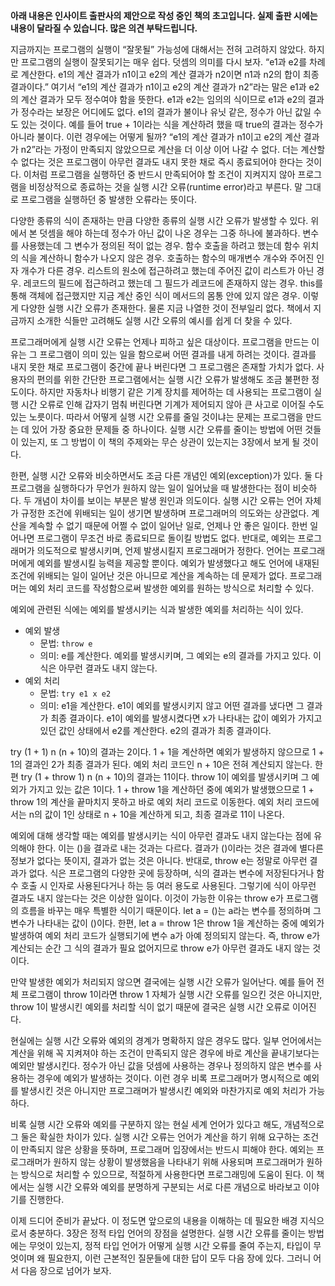 **아래 내용은 인사이트 출판사의 제안으로 작성 중인 책의 초고입니다. 실제 출판 시에는 내용이 달라질 수 있습니다. 많은 의견 부탁드립니다.**

지금까지는 프로그램의 실행이 “잘못될” 가능성에 대해서는 전혀 고려하지 않았다. 하지만 프로그램의 실행이 잘못되기는 매우 쉽다. 덧셈의 의미를 다시 보자. “e1과 e2를 차례로 계산한다. e1의 계산 결과가 n1이고 e2의 계산 결과가 n2이면 n1과 n2의 합이 최종 결과이다.” 여기서 “e1의 계산 결과가 n1이고 e2의 계산 결과가 n2”라는 말은 e1과 e2의 계산 결과가 모두 정수여야 함을 뜻한다. e1과 e2는 임의의 식이므로 e1과 e2의 결과가 정수라는 보장은 어디에도 없다. e1의 결과가 불이나 유닛 같은, 정수가 아닌 값일 수도 있는 것이다. 예를 들어 true + 1이라는 식을 계산하려 했을 때 true의 결과는 정수가 아니라 불이다. 이런 경우에는 어떻게 될까? “e1의 계산 결과가 n1이고 e2의 계산 결과가 n2”라는 가정이 만족되지 않았으므로 계산을 더 이상 이어 나갈 수 없다. 더는 계산할 수 없다는 것은 프로그램이 아무런 결과도 내지 못한 채로 즉시 종료되어야 한다는 것이다. 이처럼 프로그램을 실행하던 중 반드시 만족되어야 할 조건이 지켜지지 않아 프로그램을 비정상적으로 종료하는 것을 실행 시간 오류(runtime error)라고 부른다. 말 그대로 프로그램을 실행하던 중 발생한 오류라는 뜻이다.


다양한 종류의 식이 존재하는 만큼 다양한 종류의 실행 시간 오류가 발생할 수 있다. 위에서 본 덧셈을 해야 하는데 정수가 아닌 값이 나온 경우는 그중 하나에 불과하다. 변수를 사용했는데 그 변수가 정의된 적이 없는 경우. 함수 호출을 하려고 했는데 함수 위치의 식을 계산하니 함수가 나오지 않은 경우. 호출하는 함수의 매개변수 개수와 주어진 인자 개수가 다른 경우. 리스트의 원소에 접근하려고 했는데 주어진 값이 리스트가 아닌 경우. 레코드의 필드에 접근하려고 했는데 그 필드가 레코드에 존재하지 않는 경우. this를 통해 객체에 접근했지만 지금 계산 중인 식이 메서드의 몸통 안에 있지 않은 경우. 이렇게 다양한 실행 시간 오류가 존재한다. 물론 지금 나열한 것이 전부일리 없다. 책에서 지금까지 소개한 식들만 고려해도 실행 시간 오류의 예시를 쉽게 더 찾을 수 있다.

프로그래머에게 실행 시간 오류는 언제나 피하고 싶은 대상이다. 프로그램을 만드는 이유는 그 프로그램이 의미 있는 일을 함으로써 어떤 결과를 내게 하려는 것이다. 결과를 내지 못한 채로 프로그램이 중간에 끝나 버린다면 그 프로그램은 존재할 가치가 없다. 사용자의 편의를 위한 간단한 프로그램에서는 실행 시간 오류가 발생해도 조금 불편한 정도이다. 하지만 자동차나 비행기 같은 기계 장치를 제어하는 데 사용되는 프로그램이 실행 시간 오류로 인해 갑자기 멈춰 버린다면 기계가 제어되지 않아 큰 사고로 이어질 수도 있는 노릇이다. 따라서 어떻게 실행 시간 오류를 줄일 것이냐는 문제는 프로그램을 만드는 데 있어 가장 중요한 문제들 중 하나이다. 실행 시간 오류를 줄이는 방법에 어떤 것들이 있는지, 또 그 방법이 이 책의 주제와는 무슨 상관이 있는지는 3장에서 보게 될 것이다.

한편, 실행 시간 오류와 비슷하면서도 조금 다른 개념인 예외(exception)가 있다. 둘 다 프로그램을 실행하다가 무언가 원하지 않는 일이 일어났을 때 발생한다는 점이 비슷하다. 두 개념이 차이를 보이는 부분은 발생 원인과 의도이다. 실행 시간 오류는 언어 자체가 규정한 조건에 위배되는 일이 생기면 발생하며 프로그래머의 의도와는 상관없다. 계산을 계속할 수 없기 때문에 어쩔 수 없이 일어난 일로, 언제나 안 좋은 일이다. 한번 일어나면 프로그램이 무조건 바로 종료되므로 돌이킬 방법도 없다. 반대로, 예외는 프로그래머가 의도적으로 발생시키며, 언제 발생시킬지 프로그래머가 정한다. 언어는 프로그래머에게 예외를 발생시킬 능력을 제공할 뿐이다. 예외가 발생했다고 해도 언어에 내재된 조건에 위배되는 일이 일어난 것은 아니므로 계산을 계속하는 데 문제가 없다. 프로그래머는 예외 처리 코드를 작성함으로써 발생한 예외를 원하는 방식으로 처리할 수 있다.

예외에 관련된 식에는 예외를 발생시키는 식과 발생한 예외를 처리하는 식이 있다.

* 예외 발생
  - 문법: `throw e`
  - 의미: e를 계산한다. 예외를 발생시키며, 그 예외는 e의 결과를 가지고 있다. 이 식은 아무런 결과도 내지 않는다.
* 예외 처리
  - 문법: `try e1 x e2`
  - 의미: e1을 계산한다. e1이 예외를 발생시키지 않고 어떤 결과를 냈다면 그 결과가 최종 결과이다. e1이 예외를 발생시켰다면 x가 나타내는 값이 예외가 가지고 있던 값인 상태에서 e2를 계산한다. e2의 결과가 최종 결과이다.

try (1 + 1) n (n + 10)의 결과는 2이다. 1 + 1을 계산하면 예외가 발생하지 않으므로 1 + 1의 결과인 2가 최종 결과가 된다. 예외 처리 코드인 n + 10은 전혀 계산되지 않는다. 한편 try (1 + throw 1) n (n + 10)의 결과는 11이다. throw 1이 예외를 발생시키며 그 예외가 가지고 있는 값은 1이다. 1 + throw 1을 계산하던 중에 예외가 발생했으므로 1 + throw 1의 계산을 끝마치지 못하고 바로 예외 처리 코드로 이동한다. 예외 처리 코드에서는 n의 값이 1인 상태로 n + 10을 계산하게 되고, 최종 결과로 11이 나온다.

예외에 대해 생각할 때는 예외를 발생시키는 식이 아무런 결과도 내지 않는다는 점에 유의해야 한다. 이는 ()을 결과로 내는 것과는 다르다. 결과가 ()이라는 것은 결과에 별다른 정보가 없다는 뜻이지, 결과가 없는 것은 아니다. 반대로, throw e는 정말로 아무런 결과가 없다. 식은 프로그램의 다양한 곳에 등장하며, 식의 결과는 변수에 저장된다거나 함수 호출 시 인자로 사용된다거나 하는 등 여러 용도로 사용된다. 그렇기에 식이 아무런 결과도 내지 않는다는 것은 이상한 일이다. 이것이 가능한 이유는 throw e가 프로그램의 흐름을 바꾸는 매우 특별한 식이기 때문이다. let a = ()는 a라는 변수를 정의하며 그 변수가 나타내는 값이 ()이다. 한편, let a = throw 1은 throw 1을 계산하는 중에 예외가 발생하여 예외 처리 코드가 실행되기에 변수 a가 아예 정의되지 않는다. 즉, throw e가 계산되는 순간 그 식의 결과가 필요 없어지므로 throw e가 아무런 결과도 내지 않는 것이다.

만약 발생한 예외가 처리되지 않으면 결국에는 실행 시간 오류가 일어난다. 예를 들어 전체 프로그램이 throw 1이라면 throw 1 자체가 실행 시간 오류를 일으킨 것은 아니지만, throw 1이 발생시킨 예외를 처리할 식이 없기 때문에 결국은 실행 시간 오류로 이어진다.

현실에는 실행 시간 오류와 예외의 경계가 명확하지 않은 경우도 많다. 일부 언어에서는 계산을 위해 꼭 지켜져야 하는 조건이 만족되지 않은 경우에 바로 계산을 끝내기보다는 예외만 발생시킨다. 정수가 아닌 값을 덧셈에 사용하는 경우나 정의하지 않은 변수를 사용하는 경우에 예외가 발생하는 것이다. 이런 경우 비록 프로그래머가 명시적으로 예외를 발생시킨 것은 아니지만 프로그래머가 발생시킨 예외와 마찬가지로 예외 처리가 가능하다.

비록 실행 시간 오류와 예외를 구분하지 않는 현실 세계 언어가 있다고 해도, 개념적으로 그 둘은 확실한 차이가 있다. 실행 시간 오류는 언어가 계산을 하기 위해 요구하는 조건이 만족되지 않은 상황을 뜻하며, 프로그래머 입장에서는 반드시 피해야 한다. 예외는 프로그래머가 원하지 않는 상황이 발생했음을 나타내기 위해 사용되며 프로그래머가 원하는 방식으로 처리할 수 있으므로, 적절하게 사용한다면 프로그래밍에 도움이 된다. 이 책에서는 실행 시간 오류와 예외를 분명하게 구분되는 서로 다른 개념으로 바라보고 이야기를 진행한다.

이제 드디어 준비가 끝났다. 이 정도면 앞으로의 내용을 이해하는 데 필요한 배경 지식으로서 충분하다. 3장은 정적 타입 언어의 장점을 설명한다. 실행 시간 오류를 줄이는 방법에는 무엇이 있는지, 정적 타입 언어가 어떻게 실행 시간 오류를 줄여 주는지, 타입이 무엇이며 왜 필요한지, 이런 근본적인 질문들에 대한 답이 모두 다음 장에 있다. 그러니 어서 다음 장으로 넘어가 보자.
